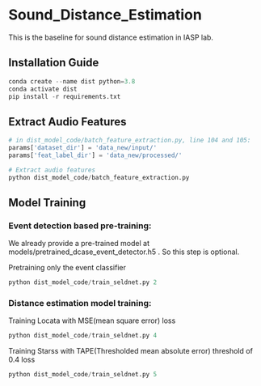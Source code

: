 # Sound_Distance_Estimation
This is the baseline for sound distance estimation in IASP lab.

## Installation Guide
```python
conda create --name dist python=3.8
conda activate dist
pip install -r requirements.txt
```
## Extract Audio Features
```python
# in dist_model_code/batch_feature_extraction.py, line 104 and 105:
params['dataset_dir'] = 'data_new/input/'
params['feat_label_dir'] = 'data_new/processed/'

# Extract audio features
python dist_model_code/batch_feature_extraction.py
```

## Model Training
### Event detection based pre-training:

We already provide a pre-trained model at models/pretrained_dcase_event_detector.h5 . So this step is optional.

Pretraining only the event classifier
```python
python dist_model_code/train_seldnet.py 2
```

### Distance estimation model training:
Training Locata with MSE(mean square error) loss

```python
python dist_model_code/train_seldnet.py 4
```
Training Starss with TAPE(Thresholded mean absolute error) threshold of 0.4 loss

```python
python dist_model_code/train_seldnet.py 5
```
